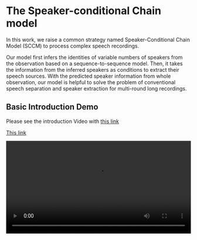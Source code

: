 # The Speaker-conditional Chain model

In this work, we raise a common strategy named 
Speaker-Conditional Chain Model (SCCM) to process complex speech recordings. 

Our model first infers the identities of variable numbers of speakers from the observation based on a sequence-to-sequence model. Then, it takes the information from the inferred speakers as conditions to extract their speech sources. With the predicted speaker information from whole observation, our model is helpful to solve the problem of conventional speech separation and speaker extraction for multi-round long recordings.


## Basic Introduction Demo 

Please see the introduction Video with [this link](https://drive.google.com/open?id=1B4K4BhqAwxWkZP_LY98epjZ9asqIxkaU)

[This link](https://drive.google.com/open?id=1B4K4BhqAwxWkZP_LY98epjZ9asqIxkaU)

<video src="https://drive.google.com/open?id=1B4K4BhqAwxWkZP_LY98epjZ9asqIxkaU" controls="controls" width="100%" height="auto"/>

To use the Cayman theme:

1. Add the following to your site's `_config.yml`:

    ```yml
    theme: jekyll-theme-cayman
    ```

2. Optionally, if you'd like to preview your site on your computer, add the following to your site's `Gemfile`:

    ```ruby
    gem "github-pages", group: :jekyll_plugins
    ```


